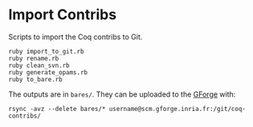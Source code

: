 # Import Contribs
Scripts to import the Coq contribs to Git.

    ruby import_to_git.rb
    ruby rename.rb
    ruby clean_svn.rb
    ruby generate_opams.rb
    ruby to_bare.rb

The outputs are in `bares/`. They can be uploaded to the [GForge](https://gforge.inria.fr/) with:

    rsync -avz --delete bares/* username@scm.gforge.inria.fr:/git/coq-contribs/
